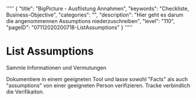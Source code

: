 '''''
{
"title": "BigPicture - Ausflistung Annahmen",
"keywords": "Checkliste, Business-Objective",
"categories": "",
"description": "Hier geht es darum die angenommennen Assumptions niederzuschreiben",
"level": "110",
"pageID": "07112020200718-ListAssumptions"
}
'''''

<h1>List Assumptions</h1>

Sammle Informationen und Vermutungen

Dokumentiere in einem geeigneten Tool und lasse sowohl "Facts" als auch "assumptions" von einer geeigneten Person verifizieren. Tracke verbindlich die Verifikaiton.